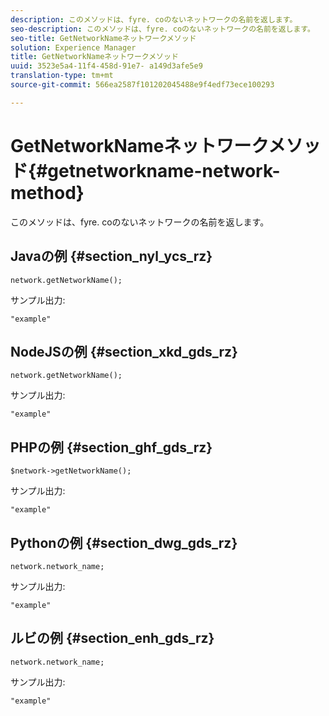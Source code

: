 ```yaml
---
description: このメソッドは、fyre. coのないネットワークの名前を返します。
seo-description: このメソッドは、fyre. coのないネットワークの名前を返します。
seo-title: GetNetworkNameネットワークメソッド
solution: Experience Manager
title: GetNetworkNameネットワークメソッド
uuid: 3523e5a4-11f4-458d-91e7- a149d3afe5e9
translation-type: tm+mt
source-git-commit: 566ea2587f101202045488e9f4edf73ece100293

---
```



# GetNetworkNameネットワークメソッド{#getnetworkname-network-method}

このメソッドは、fyre. coのないネットワークの名前を返します。

## Javaの例 {#section_nyl_ycs_rz}

```
network.getNetworkName();
```

サンプル出力:

```
"example" 
```

## NodeJSの例 {#section_xkd_gds_rz}

```
network.getNetworkName();
```

サンプル出力:

```
"example" 
```

## PHPの例 {#section_ghf_gds_rz}

```
$network->getNetworkName(); 
```

サンプル出力:

```
"example" 
```

## Pythonの例 {#section_dwg_gds_rz}

```
network.network_name; 
```

サンプル出力:

```
"example" 
```

## ルビの例 {#section_enh_gds_rz}

```
network.network_name; 
```

サンプル出力:

```
"example" 
```


